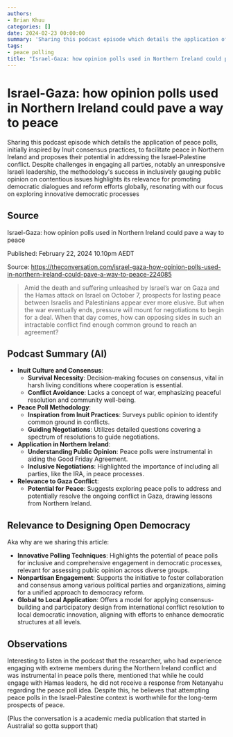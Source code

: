 ```yaml
---
authors:
- Brian Khuu
categories: []
date: 2024-02-23 00:00:00
summary: 'Sharing this podcast episode which details the application of peace polls, initially inspired by Inuit consensus practices, to facilitate peace in Northern Ireland and proposes their potential in addressing the Israel-Palestine conflict. Despite challenges in engaging all parties, notably an unresponsive Israeli leadership, the methodology''s success in inclusively gauging public opinion on contentious issues highlights its relevance for promoting democratic dialogues and reform efforts globally, resonating with our focus on exploring innovative democratic processes.'
tags:
- peace polling
title: "Israel-Gaza: how opinion polls used in Northern Ireland could pave a way to peace"
---
```


# Israel-Gaza: how opinion polls used in Northern Ireland could pave a way to peace

Sharing this podcast episode which details the application of peace polls, initially inspired by Inuit consensus practices, to facilitate peace in Northern Ireland and proposes their potential in addressing the Israel-Palestine conflict. Despite challenges in engaging all parties, notably an unresponsive Israeli leadership, the methodology's success in inclusively gauging public opinion on contentious issues highlights its relevance for promoting democratic dialogues and reform efforts globally, resonating with our focus on exploring innovative democratic processes

<!-- more -->

## Source

Israel-Gaza: how opinion polls used in Northern Ireland could pave a way to peace

Published: February 22, 2024 10.10pm AEDT

Source: <https://theconversation.com/israel-gaza-how-opinion-polls-used-in-northern-ireland-could-pave-a-way-to-peace-224085>

> Amid the death and suffering unleashed by Israel’s war on Gaza and the Hamas attack on Israel on October 7, prospects for lasting peace between Israelis and Palestinians appear ever more elusive. But when the war eventually ends, pressure will mount for negotiations to begin for a deal. When that day comes, how can opposing sides in such an intractable conflict find enough common ground to reach an agreement?

## Podcast Summary (AI)

- **Inuit Culture and Consensus**:
    - **Survival Necessity**: Decision-making focuses on consensus, vital in harsh living conditions where cooperation is essential.
    - **Conflict Avoidance**: Lacks a concept of war, emphasizing peaceful resolution and community well-being.
- **Peace Poll Methodology**:
    - **Inspiration from Inuit Practices**: Surveys public opinion to identify common ground in conflicts.
    - **Guiding Negotiations**: Utilizes detailed questions covering a spectrum of resolutions to guide negotiations.
- **Application in Northern Ireland**:
    - **Understanding Public Opinion**: Peace polls were instrumental in aiding the Good Friday Agreement.
    - **Inclusive Negotiations**: Highlighted the importance of including all parties, like the IRA, in peace processes.
- **Relevance to Gaza Conflict**:
    - **Potential for Peace**: Suggests exploring peace polls to address and potentially resolve the ongoing conflict in Gaza, drawing lessons from Northern Ireland.

## Relevance to Designing Open Democracy

Aka why are we sharing this article:

- **Innovative Polling Techniques**: Highlights the potential of peace polls for inclusive and comprehensive engagement in democratic processes, relevant for assessing public opinion across diverse groups.
- **Nonpartisan Engagement**: Supports the initiative to foster collaboration and consensus among various political parties and organizations, aiming for a unified approach to democracy reform.
- **Global to Local Application**: Offers a model for applying consensus-building and participatory design from international conflict resolution to local democratic innovation, aligning with efforts to enhance democratic structures at all levels.

## Observations

Interesting to listen in the podcast that the researcher, who had experience engaging with extreme members during the Northern Ireland conflict and was instrumental in peace polls there, mentioned that while he could engage with Hamas leaders, he did not receive a response from Netanyahu regarding the peace poll idea. Despite this, he believes that attempting peace polls in the Israel-Palestine context is worthwhile for the long-term prospects of peace.

(Plus the conversation is a academic media publication that started in Australia! so gotta support that)